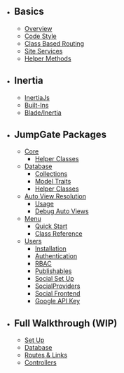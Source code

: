 - ## Basics
    - [Overview](/docs/{{version}}/overview)
    - [Code Style](/docs/{{version}}/basics/code-style)
    - [Class Based Routing](/docs/{{version}}/basics/class-based-routing)
    - [Site Services](/docs/{{version}}/basics/site-services)
    - [Helper Methods](/docs/{{version}}/basics/helper-methods)
- ## Inertia
    - [InertiaJs](/docs/{{version}}/inertia/inertia)
    - [Built-Ins](/docs/{{version}}/inertia/built-ins)
    - [Blade/Inertia](/docs/{{version}}/inertia/switching)
- ## JumpGate Packages
    - [Core](/docs/{{version}}/core/overview)
        - [Helper Classes](/docs/{{version}}/core/helper-classes)
    - [Database](/docs/{{version}}/database/overview)
        - [Collections](/docs/{{version}}/database/collections)
        - [Model Traits](/docs/{{version}}/database/traits)
        - [Helper Classes](/docs/{{version}}/database/helper-classes)
    - [Auto View Resolution](/docs/{{version}}/views/overview)
        - [Usage](/docs/{{version}}/views/usage)
        - [Debug Auto Views](/docs/{{version}}/views/debugging)
    - [Menu](/docs/{{version}}/menu/overview)
        - [Quick Start](/docs/{{version}}/menu/quickstart)
        - [Class Reference](/docs/{{version}}/menu/class-reference)
    - [Users](/docs/{{version}}/users/overview)
        - [Installation](/docs/{{version}}/users/install)
        - [Authentication](/docs/{{version}}/users/authentication)
        - [RBAC](/docs/{{version}}/users/rbac)
        - [Publishables](/docs/{{version}}/users/publishes)
        - [Social Set Up](/docs/{{version}}/users/social/setup)
        - [SocialProviders](/docs/{{version}}/users/social/providers)
        - [Social Frontend](/docs/{{version}}/users/social/frontend)
        - [Google API Key](/docs/{{version}}/users/social/google)

- ## Full Walkthrough (WIP)
    - [Set Up](/docs/{{version}}/walkthrough/1-set-up)
    - [Database](/docs/{{version}}/walkthrough/2-database)
    - [Routes & Links](/docs/{{version}}/walkthrough/3-routes-links)
    - [Controllers](/docs/{{version}}/walkthrough/4-controllers)
